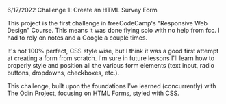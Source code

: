6/17/2022
Challenge 1: Create an HTML Survey Form

This project is the first challenge in freeCodeCamp's "Responsive Web Design" Course. This means it was done flying solo with no help from fcc. I had to rely on notes and a Google a couple times.

It's not 100% perfect, CSS style wise, but I think it was a good first attempt at creating a form from scratch. I'm sure in future lessons I'll learn how to properly style and position all the various form elements (text input, radio buttons, dropdowns, checkboxes, etc.).

This challenge, built upon the foundations I've learned (concurrently) with The Odin Project, focusing on HTML Forms, styled with CSS.